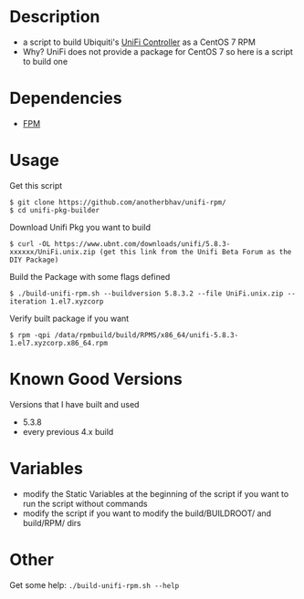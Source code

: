 # Description
- a script to build Ubiquiti's [UniFi Controller](https://www.ubnt.com/download/unifi) as a CentOS 7 RPM
- Why? UniFi does not provide a package for CentOS 7 so here is a script to build one

# Dependencies
- [FPM](https://github.com/jordansissel/fpm)

# Usage
Get this script

    $ git clone https://github.com/anotherbhav/unifi-rpm/
    $ cd unifi-pkg-builder


Download Unifi Pkg you want to build  

    $ curl -OL https://www.ubnt.com/downloads/unifi/5.8.3-xxxxxx/UniFi.unix.zip (get this link from the Unifi Beta Forum as the DIY Package)


Build the Package with some flags defined

    $ ./build-unifi-rpm.sh --buildversion 5.8.3.2 --file UniFi.unix.zip --iteration 1.el7.xyzcorp


Verify built package if you want

    $ rpm -qpi /data/rpmbuild/build/RPMS/x86_64/unifi-5.8.3-1.el7.xyzcorp.x86_64.rpm


# Known Good Versions

Versions that I have built and used
- 5.3.8
- every previous 4.x build

# Variables
- modify the Static Variables at the beginning of the script if you want to run the script without commands
- modify the script if you want to modify the build/BUILDROOT/ and build/RPM/ dirs

# Other
Get some help: `./build-unifi-rpm.sh --help`
